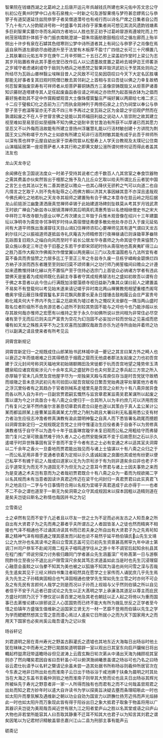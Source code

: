<!-- { "loadSidebar": true } -->
智果院在钱塘西湖之北葛岭之上后唐开运元年呉越钱氏所建也宋元佑中苏文忠公守杭初公在黄州时梦中口占有石泉槐火一时新之句及游智果境与梦符甚恋嫪焉公与叅寥子有道契遂延住兹院叅寥子者吴僧道濳号也有戒行而以诗名尸席之日集者自公而下凢十有六人分韵赋诗号称一时盛事今其诗存于家集者尚可想见其流风遗韵钱塘素多巨刹智果实蕞尔寺而名闻四方者地以人胜也至正初予过葛岭甞游焉遵坡陀而上竹树茂宻晴霏扑体抵于寺门振衣南眺澄湖一碧朱帘画舫歌鼓相应顷之循左廊而上殆半侧出十许步有泉在石罅其色绀寒则公梦中诗所道者其上有祠公与叅寥子之肖像在焉返自泉所道左廊欲尽由磴道升至于法堂有木板厚不盈寸广四倍之长可三十尺横置几上其肤署曰元佑五年岁在庚午二月辛夘朔二十五日乙夘上梁盖初作堂时上梁公为志其岁月贴置栋脊此其手墨也堂已改作后人以公遗墨故庋置之葛岭去城伊迩王师畧浙之岁城守者虑诸刹或夺于敌则为栖兵之地悉焚之智果并毁洪武初元予至其处则向之所经尽为瓦砾山昬林翳尘埃眯目昔人之风致不可见矣因窃叹曰今天下大定名区胜壤那能无好事者复其旧观时院僧已散去其邻刹之上首相与言曰吾徒以佛之力幸复故栖何忍智果独废崇寿有可祥师者从炬菩萨募铜铸西方三圣像崇铸既毁又从炬菩萨诸善知识募财造塔建寺其人足任起废盍函香往请之祥闻之亦欣然为起首捐衣钵为之倡而募好施者助其不足中作寳殿塑观音大士像珠缨寳鬘庄严端好翼以两廊绘七难二求三十二应于璧极幻化之态前为三门而执金刚神列于两傍石泉之上仍为祠堂以奉公与叅寥子至于庖湢等室亦无不具不四三年予再过之变瓦砾之区为金碧之宇旧观俨然而在孰谓起废之不在人乎世甞言佛之徒能以其师福田利益之说动人人皆崇附之故其建立视至难如至易至巨如至细殊不知为佛之徒耐辛苦甘澹泊有所获不以厚诸已而其愿力坚忍又不以外侮而沮故能有所建立昔扬州浮屠慧礼能以行洁材敏创建十方讲院为荆国王文公所称嗟乎方外之士如欲有所建立茍非行洁而材敏其能有成乎此吾于祥师所以深有羡也祥字云屋自幼出家于崇寿院甞从松壑寿上人学天台教观及太璞玘公住南山演福延居第一座炬菩萨者人本其行称之即黄文献公溍所谓何修何证而得此者盖其法友也

龙山天龙寺记

余闻佛在舎卫国说法度众一时弟子受持其说者亡虑千数百人凢其宫室之奉食饮器物之需其费盖亦伙矣然皆出于檀那之施予及凢比丘众乞取以给夫所谓比丘云者犹中国之言乞士也其法以乞有二善其徳足以赡众一也其心降伏无骄矜之气可以向道二也自凡情言之乞取于人则不免有耻辱之心而佛方頼以济其大事因縁其意不亦深且逺哉观今佛氏阐化之地若杭之天龙寺其祖师之建置殆有合于佛之本意寺在慈云岭之阳后据龙山前挹浙江幽夐潇洒唐真觉禅师卓锡于此始建道场碑刻坠轶莫从考其岁月钱武肃王时欲广禅会乃新兹寺以居镜清禅师其后明真机清惠秀皆以名徳相继僧史书之宋大中祥符三年改寺额为感业以甲乙传次建炎三年毁于兵惟木观音像在绍兴十三年建圜坛以净明寺为斋宫寺邻净明岁时侍从斋宿僧徒弗便多散处他处寺亦日入于废元延佑间有大道平师族出渔浦甞往天目山谒幻住禅师咨扣心要禅师见其有道气谓曰天龙古刹尔往兴之以振祖道师遂抵兹寺礼庆庵吉为师精修苦行夜禅昼诵已则诛锄草茅畚除瓦砾图复旧观久之缁白向风而至时千岩长公居龙华寺嘉师之为命其徒守贵来恊赞乃裒众施以泰定三年迁寺于旧基之东若干步即宋郊祀时侍从斋宿地也髙爽夷旷得江山之胜乃首作大殿次作佛阁次作僧堂翼以两庑蔽以三门以及库湢圊庖与凢法所宜有者莫不备具而贵恊赞之力居多迄工于至正三年之冬兹寺久废一旦栋宇嶙峋金碧焕烂四方衲子涉浙而西东者踵至至则如归莫不颂师重兴之功行师乃掲誓楹间曰赡众之计遵如来遗教惟持钵化縁以充不置恒产至于住持必选宗门上首徒众必纳诸方学者有违此盟佛天是鉴着为成规师既化去嗣主寺事者守其成规弗替法社之盛如初故吾以谓有合于佛之本意者以此今住山行满既加涂塈藻缋寺视旧益新乃集其众谋曰前人之建置盖不易矣不有登载何以考见始末遂来请记嗟乎异时南北两山禅黉教苑相望重楼杰阁穹檐奥宇侵云蔽日珠缨寳鬘名芗异花飘风歕雾长夏永日撞锺击鼓袍履云会庄严富贵号称化城夫何大千界内不免三菑之厄歘焉为墟过者为之慨叹天龙僻在一隅当两山盛时取名位者阶级所不齿务游览者心迹所不到较其势固不能与之埒也今也乃能渉刼以长存其故何哉亦惟师之宏愿有以维持之至于永久尔如佛所说以世间相为非常住必尽空诸有至于无而后已则夫庄严富贵为空花为幻泡固不必妄加计较而世俗之见喜成而悲壊有如天龙之殊胜夫寜不为之生欢喜而加讃叹哉故吾亦乐为述寺所由始并着师之功行以副满之请且使来者有所考见云

洞霄宫新规记

洞霄宫新定归一之规既成住山郎某贻书武林城中请一夔记之其言曰某方外之畸人也以衰迈之年而值艰难之日其得栖息于烟霞之窟而无他虞者郡法友起废之力也初吾宫建于汉元封间号称洞天福地宋初始锡额赐田及宋徙都于杭而吾宫地望之隆势侔玉清醴泉昭应诸宫观矣涉元六十余年玄风之盛犹昨日也夫何至正之季兵起三方宫之所入亦厚输于官未几兵燹及宫他屋字尽为一炬独昊天殿与库庾仅存当是时吾党犹守故栖而琅璈之音未息洪武初元有司验田以赋吾宫赋役日繁吾党始弗遑寜处窜匿他方者有之浮沉里俗者有之其趋办于官者则械系走墟里先是吾宫之众析为十有八斋异居异食而各以所入自为丰约一日副宫贾君嗣玄慨然与监宫章君某监斋吴君某谋所以起废之策以谓为今之计具亟合十有八斋之众使归于一合其所入以为丰约庶几可以济用而宫门有复兴之渐不然终废尔言甚恳切章君呉君佥曰是也遂以其策白于真人孟公某计公某而都监顾某上座曹某监斋龚某尤力赞之乃制为疏且大署曰利无私蓄用悉公支有材力者治生应役志冲澹者修真演教有渝此盟明神鍳之自真人而下悉皆署名疏尾而摠题曰洞霄宫新定归一之规规既定吾党之士持守惟谨治生应役者勇于自奋不以为劳修真演教者恬于自守不以为逸今十年于兹虽琳宫璇宇未复旧观而公私之用粗给守而弗替宫门复兴之渐可致虽然难于持久者人之心也然安能保其不变于后故愿刻之石以示久逺嗟乎时异世殊事固有冝于昔而不宜于今者有志之士必有变通之术以适其冝夫洞霄以二千余年之香火一旦委地而贾君能出独见而与诸上士恊谋以十有八斋之众归之于一而公私足用非善于变通者欤着为定规以示久逺诚起废之良圗也其或他有纷更以便己私寜不有媿于前之人哉或曰道家以无为为宗茍涉于有为则非道矣余曰非也老子不云乎道常无为而无不为道固无不为但无为之之意耳今贾君与诸上士因夫事势之来而为是变通之术夫岂有意而为之者哉初贾君既合十有八斋之众为一着而为规欲揭二字以名其规而未有当意者因读许真君迈传迈在梁干化间封归一真君贾君曰此实真君飞升之地且归一二字与今日事情符合用以名规为宜嗟乎真君道成于此亦得于一一也者不二不杂之谓也道至于一斯无为矣洞霄之众守其成规因末以探本因粗以造精则道在是矣夫岂徒曰斯名之称情也哉因并书之为记

立雪斋记

士之卓然有见而不安于凢近者且以尽友一世之士为不足而必尚友古之人矧吾身之所自出有大贤君子为之先而弗之慕者乎夫所谓古之人者固皆圣人之徒也然而精爽不相接也气泽不相通也不过诵其诗读其书而已若夫身之所自出有大贤君子为之先焉茍知慕之精神气泽有相感通之理其感发而兴起也讵不易然乎延平杨伯镇氏山先生文靖公之九世孙也名其读书之斋曰立雪其志盖可见已初先生资禀甚高熈寜九年中进士第调汀州司户叅军不赴闻河南二程夫子唱鸣道学往从之游十年不调官后起知余杭县其在程门推广师说穷探力讨务极归趣同门学者甚众先生涵蓄深广号称髙第一日与游察院酢侍立至夜分不退比出户限雪深尺余矣其笃志求道盖如此当是时也先生沉浸理窟心融意会虽餤之以刍豢不知其为美也被之以狐貉不知其为温也尚何问雪之深与否哉先生逺矣其见于三经义辨四书集注者昭然具在愿学之士家传而人诵犹庶几乎先生焉夫为先生之子孙精爽固相合也气泽固相通也使学先生常如先生立雪之时亦何不可企及之有先民有言颜何人哉学之则是而况以子孙而上视祖与父乎然则伯镇之所以自见者信乎不安于凡近者已尝试论之先生以正大髙明之学上承濓洛其道足以尊主而庇民方盛壮时顾乃沉于下僚仅足以善百里之地及其老也朝廷以正人起之将倚以为重而国事已去苐惟论建以排邪说正人心匡国势而已终不能大有所为拨乱世反之正学者至今惜之伯镇年方盛强生值维新之运国家立贤无方一材一艺靡不登用而伯镇以先生之学为学而鳃鳃然想其立雪之意而潜心焉过人逺矣它日所就小之而为天下国家用大之而用天下国家也必矣尚奚云哉吾谨为之记以俟

旸谷轩记

刘君道明之居在青州寿光之野盖古斟灌氏之遗墟也其地东近大海每日出旸谷时他土犹在昧昧之中而寿光之野已晃朗矣道明甞辟一室以观出日其室东向启戸牖候日将出輙起栉盥肃冠带遥瞻旸谷但见波涛上云霞玄黝日轮次苐从中涌出天海为赭顾视其室则亦了然向曙矣君因自省曰吾轩虽小可以俯溟渤纳曦景虽谓之旸谷可也乃名之曰旸谷云君仕杭语予以名轩之槩请记余虽未尝一造其处据书所称旸谷则羲仲所居官次在今东表之地非日所出处也而淮南子云日出于旸谷浴于咸池拂于扶桑为晨明之时其处当在大海之东盖书言羲仲测验之地而淮南子则举其大势而论也且夫日出旸谷其辉光所被纵先于寿光之野意者非一家一人所得而独有也而君有之而不让何哉盖尝观君之出处而知之君方妙年时以逺大自许读书为学以探奥旨决疑去壅而条理昭晣此一时也如太阳升而羣氛解及遇维新之朝以功业自効为国宣力以跻膴仕扬芳迈伟而声光烜赫此一时也如太阳升而万象现此皆有得于阳谷出日之象大抵君子取象于物盖将用以广其器识夫岂徒为美观哉吾闻近世有居九江之阳者爱庐山之胜以名其堂或语之曰庐山大物也非若堂所能容其人曰吾取其静重不迁耳不知其大也君子以为知言其刘君之谓矣因笔以为记君材识精敏盖甞丞嘉兴江山二县为刑部主事有能声云

砺斋记

